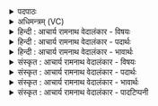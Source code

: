 <details><summary>पदपाठः</summary>

इ꣣माः꣢। उ꣣। त्वा। सुते꣡सु꣢ते। सु꣣ते꣢। सु꣣ते। न꣡क्ष꣢꣯न्ते। गि꣣र्वणः। गिः। वनः। गि꣡रः꣢꣯। गा꣡वः꣢꣯। व꣣त्स꣢म्। न। धे꣣न꣡वः꣢। २०१।
</details>

<details><summary>अधिमन्त्रम् (VC)</summary>

- इन्द्रः
- भरद्वाजो बार्हस्पत्यः
- गायत्री
- षड्जः
- ऐन्द्रं काण्डम्
</details>

<details><summary>हिन्दी : आचार्य रामनाथ वेदालंकार - विषयः</summary>

अगले मन्त्र में स्तोता जन परमात्मा को कह रहे हैं।
</details>

<details><summary>हिन्दी : आचार्य रामनाथ वेदालंकार - पदार्थः</summary>

पदार्थान्वयभाषाः -  हे (गिर्वणः) स्तुतिवाणियों से सेवनीय वा याचनीय परमैश्वर्यवन् इन्द्र परमात्मन् ! (इमाः उ) ये हमसे उच्चारण की जाती हुई (गिरः) वेदवाणियाँ अथवा स्तुतिवाणियाँ (सुतेसुते) प्रत्येक ज्ञान, कर्म और उपासना के व्यवहार में (त्वा) आपको (नक्षन्ते) प्राप्त होती हैं, (धेनवः) अपना दूध पिलानेवाली या अपने दूध से तृप्त करनेवाली (गावः) गौएँ (वत्सं न) जैसे बछड़े को प्राप्त होती हैं ॥८॥ इस मन्त्र में उपमालङ्कार है ॥८॥
</details>

<details><summary>हिन्दी : आचार्य रामनाथ वेदालंकार - भावार्थः</summary>

भावार्थभाषाः -  जैसे पौसे हुए पयोधरोंवाली नवप्रसूत गौएँ अपना दूध पिलाने के लिए शीघ्रता से बछड़े के पास जाती हैं, वैसे ही हमारी रस बहानेवाली, अर्थपूर्ण स्तुतिवाणियाँ प्रत्येक ज्ञानयज्ञ में, प्रत्येक कर्मयज्ञ में और प्रत्येक उपासनायज्ञ में परमात्मा के समीप पहुँचें ॥८॥
</details>

<details><summary>संस्कृत : आचार्य रामनाथ वेदालंकार - विषयः</summary>

अथ स्तोतारः परमात्मानमाहुः।
</details>

<details><summary>संस्कृत : आचार्य रामनाथ वेदालंकार - पदार्थः</summary>

पदार्थान्वयभाषाः -  हे (गिर्वणः२) गीर्भिः स्तुतिवाग्भिः वन्यते सेव्यते याच्यते वा यः स गिर्वणाः, तथाविध हे इन्द्र परमैश्वर्यवन् परमात्मन् ! (इमाः उ) एताः खलु अस्मदुच्चार्यमाणाः (गिरः) वेदवाचः स्तुतिवाचो वा (सुतेसुते) प्रतिज्ञानकर्मोपासनाव्यवहारम्३ (त्वा) त्वाम् (नक्षन्ते) प्राप्नुवन्ति। नक्षतिः गतिकर्मा व्याप्तिकर्मा च। निघं० २।१४, २।१८। (धेनवः) स्वपयसः पाययित्र्यः, दुग्धदानेन प्रीणयित्र्यो वा। धेनुः धयतेर्वा धिनोतेर्वा। निरु० ११।४३। (गावः) पयस्विन्यः (वत्सं न) यथा वत्सं नक्षन्ते प्राप्नुवन्ति ॥८॥४ अत्रोपमालङ्कारः ॥८॥
</details>

<details><summary>संस्कृत : आचार्य रामनाथ वेदालंकार - भावार्थः</summary>

भावार्थभाषाः -  यथा प्रस्नुवत्पयोधरा नवप्रसूता गावः पयः पाययितुं त्वरया वत्सं प्राप्नुवन्ति, तथैवास्मदीयाः प्रस्नुवद्रसा अर्थगर्भाः स्तुतिवाचः प्रतिज्ञानयज्ञं, प्रतिकर्मयज्ञं, प्रत्युपासनायज्ञं च परमात्मानमुपतिष्ठेरन् ॥८॥५
</details>

<details><summary>संस्कृत : आचार्य रामनाथ वेदालंकार - पादटिप्पनी</summary>

टिप्पणी:   १. ऋ० ६।४५।२८, ऋषिः शंयुः बार्हस्पत्यः। वत्सं गावो न धेनवः इति तृतीयः पादः। २. द्रष्टव्यम् १६५ संख्यकमन्त्रस्य भाष्यम्। ३. (सुतम्) कर्मोपासनाज्ञानरूपं व्यवहारम् इति ऋ० १।३।८ भाष्ये द०। ४. ऋग्भाष्ये दयानन्दर्षिर्मन्त्रमिमं शुद्धाचारान् प्रत्यस्माकं वाचः प्रयान्तु इति विषये व्याख्यातवान्। ५. यथा अचिरप्रसूता गावः स्नेहार्द्रेण मनसा वत्सं व्याप्नुवन्ति तद्वत् त्वां हे इन्द्र अस्मदीयाः स्तुतयः व्याप्नुवन्तीत्यर्थः—इति वि०।
</details>